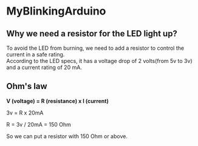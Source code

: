 # MyBlinkingArduino

## Why we need a resistor for the LED light up?

To avoid the LED from burning, we need to add a resistor to control the current in a safe rating.  
According to the LED specs, it has a voltage drop of 2 volts(from 5v to 3v) and a current rating of 20 mA.  

## Ohm's law

**V (voltage) = R (resistance) x I (current)** 
  
3v = R x 20mA

R = 3v / 20mA = 150 Ohm

So we can put a resistor with 150 Ohm or above. 

